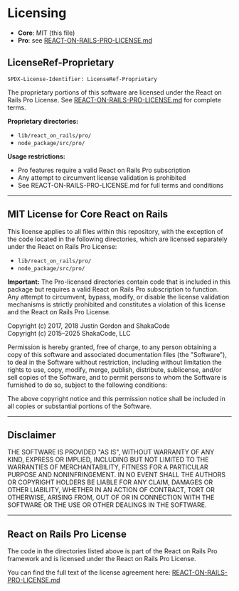# Licensing

- **Core**: MIT (this file)
- **Pro**: see [REACT-ON-RAILS-PRO-LICENSE.md](./REACT-ON-RAILS-PRO-LICENSE.md)

## LicenseRef-Proprietary

```
SPDX-License-Identifier: LicenseRef-Proprietary
```

The proprietary portions of this software are licensed under the React on Rails Pro License. See [REACT-ON-RAILS-PRO-LICENSE.md](./REACT-ON-RAILS-PRO-LICENSE.md) for complete terms.

**Proprietary directories:**

- `lib/react_on_rails/pro/`
- `node_package/src/pro/`

**Usage restrictions:**

- Pro features require a valid React on Rails Pro subscription
- Any attempt to circumvent license validation is prohibited
- See REACT-ON-RAILS-PRO-LICENSE.md for full terms and conditions

---

## MIT License for Core React on Rails

This license applies to all files within this repository, with the exception of the code located in the following directories, which are licensed separately under the React on Rails Pro License:

- `lib/react_on_rails/pro/`
- `node_package/src/pro/`

**Important:** The Pro-licensed directories contain code that is included in this package but requires a valid React on Rails Pro subscription to function. Any attempt to circumvent, bypass, modify, or disable the license validation mechanisms is strictly prohibited and constitutes a violation of this license and the React on Rails Pro License.

Copyright (c) 2017, 2018 Justin Gordon and ShakaCode  
Copyright (c) 2015–2025 ShakaCode, LLC

Permission is hereby granted, free of charge, to any person obtaining a copy
of this software and associated documentation files (the "Software"), to deal
in the Software without restriction, including without limitation the rights
to use, copy, modify, merge, publish, distribute, sublicense, and/or sell
copies of the Software, and to permit persons to whom the Software is
furnished to do so, subject to the following conditions:

The above copyright notice and this permission notice shall be included in
all copies or substantial portions of the Software.

---

## Disclaimer

THE SOFTWARE IS PROVIDED "AS IS", WITHOUT WARRANTY OF ANY KIND, EXPRESS OR
IMPLIED, INCLUDING BUT NOT LIMITED TO THE WARRANTIES OF MERCHANTABILITY,
FITNESS FOR A PARTICULAR PURPOSE AND NONINFRINGEMENT. IN NO EVENT SHALL THE
AUTHORS OR COPYRIGHT HOLDERS BE LIABLE FOR ANY CLAIM, DAMAGES OR OTHER
LIABILITY, WHETHER IN AN ACTION OF CONTRACT, TORT OR OTHERWISE, ARISING FROM,
OUT OF OR IN CONNECTION WITH THE SOFTWARE OR THE USE OR OTHER DEALINGS IN THE
SOFTWARE.

---

## React on Rails Pro License

The code in the directories listed above is part of the React on Rails Pro framework and is licensed under the React on Rails Pro License.

You can find the full text of the license agreement here:
[REACT-ON-RAILS-PRO-LICENSE.md](./REACT-ON-RAILS-PRO-LICENSE.md)
